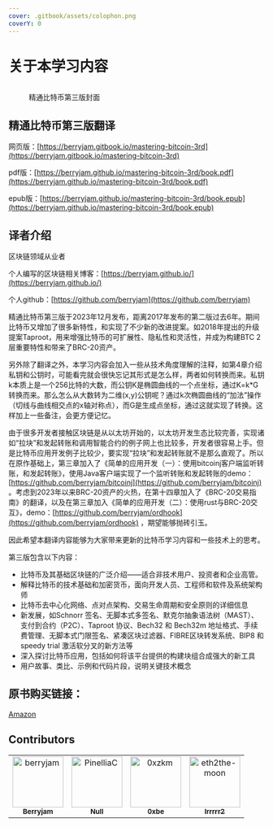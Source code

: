 ```yaml
---
cover: .gitbook/assets/colophon.png
coverY: 0
---
```


# 关于本学习内容

<figure><img src=".gitbook/assets/colophon.png" alt=""><figcaption><p>精通比特币第三版封面</p></figcaption></figure>

## 精通比特币第三版翻译

网页版：[https://berryjam.gitbook.io/mastering-bitcoin-3rd](https://berryjam.gitbook.io/mastering-bitcoin-3rd)

pdf版：[https://berryjam.github.io/mastering-bitcoin-3rd/book.pdf](https://berryjam.github.io/mastering-bitcoin-3rd/book.pdf)

epub版：[https://berryjam.github.io/mastering-bitcoin-3rd/book.epub](https://berryjam.github.io/mastering-bitcoin-3rd/book.epub)

## 译者介绍

区块链领域从业者

个人编写的区块链相关博客：[https://berryjam.github.io/](https://berryjam.github.io/)

个人github：[https://github.com/berryjam](https://github.com/berryjam)

精通比特币第三版于2023年12月发布，距离2017年发布的第二版过去6年。期间比特币又增加了很多新特性，和实现了不少新的改进提案。如2018年提出的升级提案Taproot，用来增强比特币的可扩展性、隐私性和灵活性，并成为构建BTC 2层重要特性和带来了BRC-20资产。

另外除了翻译之外，本学习内容会加入一些从技术角度理解的注释，如第4章介绍私钥和公钥时，可能看完就会很快忘记其形式是怎么样，两者如何转换而来。私钥k本质上是一个256比特的大数，而公钥K是椭圆曲线的一个点坐标，通过K=k\*G转换而来。那么怎么从大数转为二维(x,y)公钥呢？通过k次椭圆曲线的“加法”操作（切线与曲线相交点的x轴对称点），而G是生成点坐标，通过这就实现了转换。这样加上一些备注，会更方便记忆。

由于很多开发者接触区块链是从以太坊开始的，以太坊开发生态比较完善，实现诸如“拉块”和发起转账和调用智能合约的例子网上也比较多，开发者很容易上手。但是比特币应用开发例子比较少，要实现“拉块”和发起转账就不是那么直观了。所以在原作基础上，第三章加入了《简单的应用开发（一）：使用bitcoinj客户端监听转账，和发起转账》，使用Java客户端实现了一个监听转账和发起转账的demo：[https://github.com/berryjam/bitcoinj](https://github.com/berryjam/bitcoinj) 。考虑到2023年以来BRC-20资产的火热，在第十四章加入了《BRC-20交易指南》的翻译，以及在第三章加入《简单的应用开发（二）：使用rust与BRC-20交互》，demo：[https://github.com/berryjam/ordhook](https://github.com/berryjam/ordhook) ，期望能够抛砖引玉。

因此希望本翻译内容能够为大家带来更新的比特币学习内容和一些技术上的思考。

第三版包含以下内容：

* 比特币及其基础区块链的广泛介绍——适合非技术用户、投资者和企业高管。
* 解释比特币的技术基础和加密货币，面向开发人员、工程师和软件及系统架构师
* 比特币去中心化网络、点对点架构、交易生命周期和安全原则的详细信息
* 新发展，如Schnorr 签名、无脚本式多签名、默克尔抽象语法树（MAST）、支付到合约（P2C）、Taproot 协议、Bech32 和 Bech32m 地址格式、手续费管理、无脚本式门限签名、紧凑区块过滤器、FIBRE区块转发系统、BIP8 和 speedy trial 激活软分叉的新方法等
* 深入探讨比特币应用，包括如何将该平台提供的构建块组合成强大的新工具
* 用户故事、类比、示例和代码片段，说明关键技术概念

## 原书购买链接：

[Amazon](https://www.amazon.com/Mastering-Bitcoin-Programming-Open-Blockchain/dp/1098150090)

## Contributors

<!-- readme: contributors -start -->
<table>
<tr>
    <td align="center">
        <a href="https://github.com/berryjam">
            <img src="https://avatars.githubusercontent.com/u/2264019?v=4" width="100;" alt="berryjam"/>
            <br />
            <sub><b>Berryjam</b></sub>
        </a>
    </td>
    <td align="center">
        <a href="https://github.com/PinelliaC">
            <img src="https://avatars.githubusercontent.com/u/35207295?v=4" width="100;" alt="PinelliaC"/>
            <br />
            <sub><b>Null</b></sub>
        </a>
    </td>
    <td align="center">
        <a href="https://github.com/0xzkm">
            <img src="https://avatars.githubusercontent.com/u/140362509?v=4" width="100;" alt="0xzkm"/>
            <br />
            <sub><b>0xbe</b></sub>
        </a>
    </td>
    <td align="center">
        <a href="https://github.com/eth2the-moon">
            <img src="https://avatars.githubusercontent.com/u/33979506?v=4" width="100;" alt="eth2the-moon"/>
            <br />
            <sub><b>Irrrrr2</b></sub>
        </a>
    </td></tr>
</table>
<!-- readme: contributors -end -->
